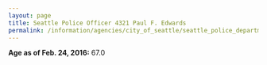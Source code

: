 ```yaml
---
layout: page
title: Seattle Police Officer 4321 Paul F. Edwards
permalink: /information/agencies/city_of_seattle/seattle_police_department/copbook/4321/
---
```


**Age as of Feb. 24, 2016:** 67.0
